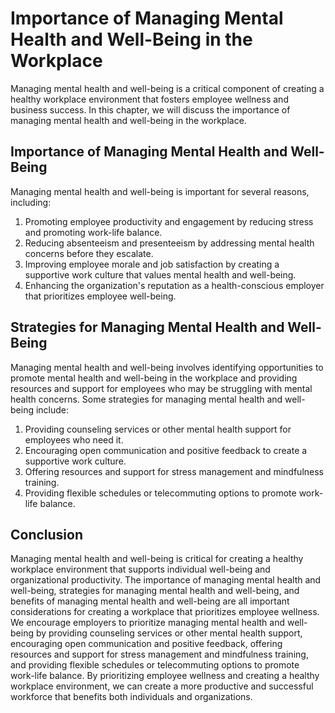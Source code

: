 Importance of Managing Mental Health and Well-Being in the Workplace
======================================================================================================================

Managing mental health and well-being is a critical component of creating a healthy workplace environment that fosters employee wellness and business success. In this chapter, we will discuss the importance of managing mental health and well-being in the workplace.

Importance of Managing Mental Health and Well-Being
---------------------------------------------------

Managing mental health and well-being is important for several reasons, including:

1. Promoting employee productivity and engagement by reducing stress and promoting work-life balance.
2. Reducing absenteeism and presenteeism by addressing mental health concerns before they escalate.
3. Improving employee morale and job satisfaction by creating a supportive work culture that values mental health and well-being.
4. Enhancing the organization's reputation as a health-conscious employer that prioritizes employee well-being.

Strategies for Managing Mental Health and Well-Being
----------------------------------------------------

Managing mental health and well-being involves identifying opportunities to promote mental health and well-being in the workplace and providing resources and support for employees who may be struggling with mental health concerns. Some strategies for managing mental health and well-being include:

1. Providing counseling services or other mental health support for employees who need it.
2. Encouraging open communication and positive feedback to create a supportive work culture.
3. Offering resources and support for stress management and mindfulness training.
4. Providing flexible schedules or telecommuting options to promote work-life balance.

Conclusion
----------

Managing mental health and well-being is critical for creating a healthy workplace environment that supports individual well-being and organizational productivity. The importance of managing mental health and well-being, strategies for managing mental health and well-being, and benefits of managing mental health and well-being are all important considerations for creating a workplace that prioritizes employee wellness. We encourage employers to prioritize managing mental health and well-being by providing counseling services or other mental health support, encouraging open communication and positive feedback, offering resources and support for stress management and mindfulness training, and providing flexible schedules or telecommuting options to promote work-life balance. By prioritizing employee wellness and creating a healthy workplace environment, we can create a more productive and successful workforce that benefits both individuals and organizations.
